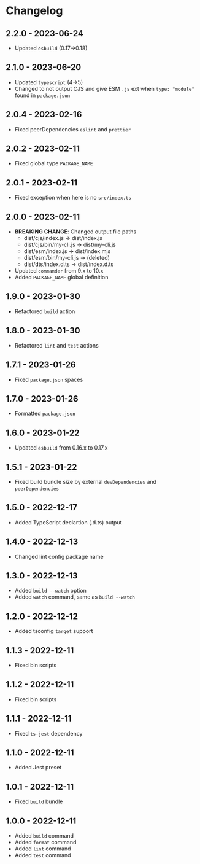 # Changelog

## 2.2.0 - 2023-06-24

- Updated `esbuild` (0.17→0.18)

## 2.1.0 - 2023-06-20

- Updated `typescript` (4→5)
- Changed to not output CJS and give ESM `.js` ext when `type: "module"` found in `package.json`

## 2.0.4 - 2023-02-16

- Fixed peerDependencies `eslint` and `prettier`

## 2.0.2 - 2023-02-11

- Fixed global type `PACKAGE_NAME`

## 2.0.1 - 2023-02-11

- Fixed exception when here is no `src/index.ts`

## 2.0.0 - 2023-02-11

- **BREAKING CHANGE**: Changed output file paths
  - dist/cjs/index.js -> dist/index.js
  - dist/cjs/bin/my-cli.js -> dist/my-cli.js
  - dist/esm/index.js -> dist/index.mjs
  - dist/esm/bin/my-cli.js -> (deleted)
  - dist/dts/index.d.ts -> dist/index.d.ts
- Updated `commander` from 9.x to 10.x
- Added `PACKAGE_NAME` global definition

## 1.9.0 - 2023-01-30

- Refactored `build` action

## 1.8.0 - 2023-01-30

- Refactored `lint` and `test` actions

## 1.7.1 - 2023-01-26

- Fixed `package.json` spaces

## 1.7.0 - 2023-01-26

- Formatted `package.json`

## 1.6.0 - 2023-01-22

- Updated `esbuild` from 0.16.x to 0.17.x

## 1.5.1 - 2023-01-22

- Fixed build bundle size by external `devDependencies` and `peerDependencies`

## 1.5.0 - 2022-12-17

- Added TypeScript declartion (.d.ts) output

## 1.4.0 - 2022-12-13

- Changed lint config package name

## 1.3.0 - 2022-12-13

- Added `build --watch` option
- Added `watch` command, same as `build --watch`

## 1.2.0 - 2022-12-12

- Added tsconfig `target` support

## 1.1.3 - 2022-12-11

- Fixed bin scripts

## 1.1.2 - 2022-12-11

- Fixed bin scripts

## 1.1.1 - 2022-12-11

- Fixed `ts-jest` dependency

## 1.1.0 - 2022-12-11

- Added Jest preset

## 1.0.1 - 2022-12-11

- Fixed `build` bundle

## 1.0.0 - 2022-12-11

- Added `build` command
- Added `format` command
- Added `lint` command
- Added `test` command
